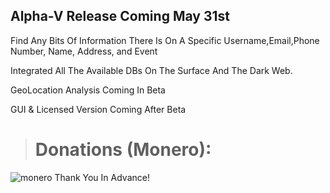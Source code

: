 ## Alpha-V Release Coming May 31st
Find Any Bits Of Information There Is On A Specific Username,Email,Phone Number, Name, Address, and Event

Integrated All The Available DBs On The Surface And The Dark Web.

GeoLocation Analysis Coming In Beta

GUI & Licensed Version Coming After Beta





># Donations (Monero): 





![monero](https://user-images.githubusercontent.com/94680549/212542445-c32eaeec-0e69-4c21-976d-b3b29b779a82.png)
Thank You In Advance!
